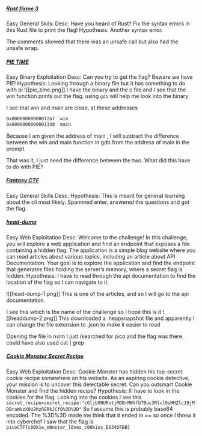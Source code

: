 ##### [Rust fixme 3](https://play.picoctf.org/practice/challenge/463?difficulty=1&page=1)
Easy
General Skils:
Desc: Have you heard of Rust? Fix the syntax errors in this Rust file to print the flag!
Hypothesis: Another syntax error.

The comments showed that there was an unsafe call but also had the unsafe wrap.

##### [PIE TIME](https://play.picoctf.org/practice/challenge/490?difficulty=1&page=1)
Easy
Binary Exploitation
Desc: Can you try to get the flag? Beware we have PIE!
Hypothesis: Looking through a binary file but it has something to do with pi
![[pie_time.png]]
I have the binary and the c file and I see that the win function prints out the flag.
using `gdb` will help me look into the binary

I see that win and main are close, at these addresses
```asm
0x00000000000012a7  win
0x000000000000133d  main
```
Because I am given the address of main , I will subtract the difference between the win and main function in gdb from the address of main in the prompt.

That was it, I just need the difference between the two.
What did this have to do with PIE? 

##### [Fantasy CTF]()
Easy
General Skills
Desc: 
Hypothesis: This is meant for general learning about the cli most likely.
Spammed enter, answered the questions and got the flag.

##### [head-dump](https://play.picoctf.org/practice/challenge/476?difficulty=1&page=1)
Easy
Web Exploitation
Desc: Welcome to the challenge! In this challenge, you will explore a web application and find an endpoint that exposes a file containing a hidden flag. The application is a simple blog website where you can read articles about various topics, including an article about API Documentation. Your goal is to explore the application and find the endpoint that generates files holding the server’s memory, where a secret flag is hidden.
Hypothesis: I have to read through the api documentation to find the location of the flag so I can navigate to it.

![[head-dump-1.png]]
This is one of the articles, and so I will go to the api documentation.

I see this which is the name of the challenge so I hope this is it
![[headdump-2.png]]
This downloaded a .heapsnapshot file and apparently I can change the file extension to .json to make it easier to read

Opening the file in nvim I just /searched for pico and the flag was there. could have also used cat | grep 

##### [Cookie Monster Secret Recipe]()
Easy
Web Exploitation
Desc: Cookie Monster has hidden his top-secret cookie recipe somewhere on his website. As an aspiring cookie detective, your mission is to uncover this delectable secret. Can you outsmart Cookie Monster and find the hidden recipe?
Hypothesis: Ill have to look in the cookies for the flag.
Looking into the cookies I see this `secret_recipe=secret_recipe:"cGljb0NURntjMDBrMWVfbTBuc3Rlcl9sMHZlc19jMDBraWVzX0U2MzRERkJCfQ%3D%3D"`
So I assume this is probably base64 encoded.
The %3D%3D made me think that it ended in == so once I threw it into cyberchef I saw that the flag is `picoCTF{c00k1e_m0nster_l0ves_c00kies_E634DFBB}`

